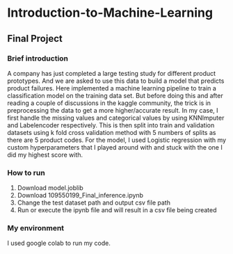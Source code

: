 # Introduction-to-Machine-Learning
## Final Project

### Brief introduction
A company has just completed a large testing study for different product prototypes. And we are asked to use this data to build a model that predicts product failures.
Here implemented a machine learning pipeline to train a classification model on the training data set. But before doing this and after reading a couple of discussions in the kaggle community, the trick is in preprocessing the data to get a more higher/accurate result. In my case, I first handle the missing values and categorical values by using KNNImputer and Labelencoder respectively. This is then split into train and validation datasets using k fold cross validation method with 5 numbers of splits as there are 5 product codes. For the model, I used Logistic regression with my custom hyperparameters that I played around with and stuck with the one I did my highest score with.
### How to run
1. Download model.joblib
2. Download 109550199_Final_inference.ipynb
3. Change the test dataset path and output csv file path
6. Run or execute the ipynb file and will result in a csv file being created

### My environment
I used google colab to run my code.
